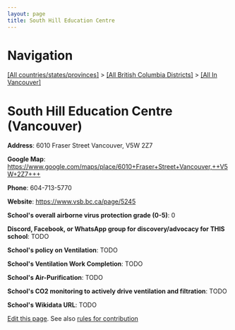 ```yaml
---
layout: page
title: South Hill Education Centre
---
```

# Navigation

[[All countries/states/provinces]](../../..) > [[All British Columbia Districts]](../..) > [[All In Vancouver]](..)

# South Hill Education Centre (Vancouver)

**Address**: 6010 Fraser Street Vancouver,  V5W 2Z7

**Google Map**: <https://www.google.com/maps/place/6010+Fraser+Street+Vancouver,++V5W+2Z7+++>

**Phone**: 604-713-5770

**Website**: <https://www.vsb.bc.ca/page/5245>

**School's overall airborne virus protection grade (0-5)**: 0

**Discord, Facebook, or WhatsApp group for discovery/advocacy for THIS school**: TODO

**School's policy on Ventilation**: TODO

**School's Ventilation Work Completion**: TODO

**School's Air-Purification**: TODO

**School's CO2 monitoring to actively drive ventilation and filtration**: TODO

**School's Wikidata URL**: TODO


[Edit this page](https://github.com/ventilate-schools/BC/edit/main/./Vancouver/South_Hill_Education_Centre.md). See also [rules for contribution](../../../contribution-rules/)